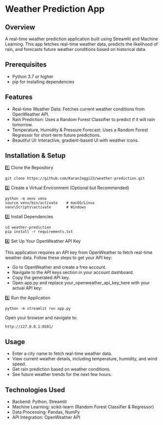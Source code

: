 # Weather Prediction App

## Overview

A real-time weather prediction application built using Streamlit and Machine Learning. This app fetches real-time weather data, predicts the likelihood of rain, and forecasts future weather conditions based on historical data.

## Prerequisites

- Python 3.7 or higher
- pip for installing dependencies

## Features

- Real-time Weather Data: Fetches current weather conditions from OpenWeather API.
- Rain Prediction: Uses a Random Forest Classifier to predict if it will rain tomorrow.
- Temperature, Humidity & Pressure Forecast: Uses a Random Forest Regressor for short-term future predictions.
- Beautiful UI: Interactive, gradient-based UI with weather icons.

## Installation & Setup

1️⃣ Clone the Repository

`git clone https://github.com/KaranJaggi23/weather-prediction.git`

2️⃣ Create a Virtual Environment (Optional but Recommended)

```
python -m venv venv
source venv/bin/activate    # macOS/Linux
venv\Scripts\activate       # Windows
```

3️⃣ Install Dependencies

```
cd weather-prediction
pip install -r requirements.txt
```

4️⃣ Set Up Your OpenWeather API Key

This application requires an API key from OpenWeather to fetch real-time weather data. Follow these steps to get your API key:

- Go to OpenWeather and create a free account.
- Navigate to the API keys section in your account dashboard.
- Copy the generated API key.
- Open app.py and replace your_openweather_api_key_here with your actual API key:

5️⃣ Run the Application

`python -m streamlit run app.py`

Open your browser and navigate to:

`http://127.0.0.1:8501/`

## Usage

- Enter a city name to fetch real-time weather data.
- View current weather details, including temperature, humidity, and wind speed.
- Get rain prediction based on weather conditions.
- See future weather trends for the next few hours.

## Technologies Used

- Backend: Python, Streamlit
- Machine Learning: scikit-learn (Random Forest Classifier & Regressor)
- Data Processing: Pandas, NumPy
- API Integration: OpenWeather API
